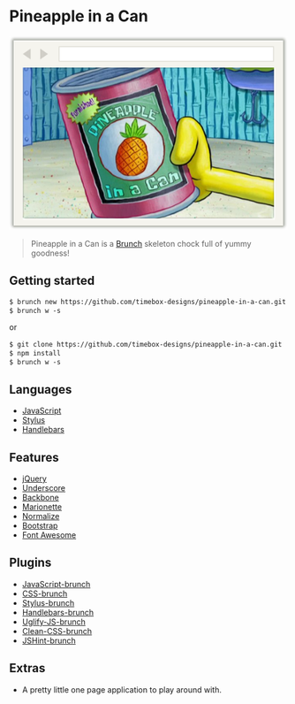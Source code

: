 # Pineapple in a Can

![Pinapple in a Can](app/assets/img/browser-window-2.png)

> Pineapple in a Can is a [Brunch](http://brunch.io/) skeleton chock full of yummy goodness!

## Getting started
    $ brunch new https://github.com/timebox-designs/pineapple-in-a-can.git
    $ brunch w -s

or

    $ git clone https://github.com/timebox-designs/pineapple-in-a-can.git
    $ npm install
    $ brunch w -s

## Languages
* [JavaScript](http://www.codecademy.com/tracks/javascript)
* [Stylus](http://learnboost.github.io/stylus/)
* [Handlebars](http://handlebarsjs.com/)

## Features
* [jQuery](http://jquery.com/)
* [Underscore](http://documentcloud.github.io/underscore/)
* [Backbone](http://backbonejs.org/)
* [Marionette](http://marionettejs.com/)
* [Normalize](http://necolas.github.io/normalize.css/)
* [Bootstrap](http://getbootstrap.com/2.3.2/)
* [Font Awesome](http://fortawesome.github.io/Font-Awesome/)

## Plugins
* [JavaScript-brunch](https://github.com/brunch/javascript-brunch)
* [CSS-brunch](https://github.com/brunch/css-brunch)
* [Stylus-brunch](https://github.com/brunch/stylus-brunch)
* [Handlebars-brunch](https://github.com/brunch/handlebars-brunch)
* [Uglify-JS-brunch](https://github.com/brunch/uglify-js-brunch)
* [Clean-CSS-brunch](https://github.com/brunch/clean-css-brunch)
* [JSHint-brunch](https://github.com/brunch/jshint-brunch)

## Extras
* A pretty little one page application to play around with.